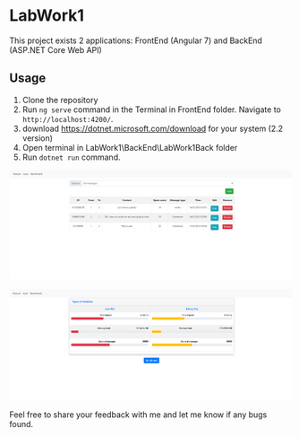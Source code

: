 # LabWork1

This project exists 2 applications: FrontEnd (Angular 7) and BackEnd (ASP.NET Core Web API)

## Usage

1. Clone the repository
2. Run `ng serve` command in the Terminal in FrontEnd folder. Navigate to `http://localhost:4200/`.
3. download https://dotnet.microsoft.com/download for your system (2.2 version)
4. Open terminal in LabWork1\BackEnd\LabWork1Back folder
5. Run `dotnet run` command.
<p align="center">
  <img src="./images/1.png">
</p>
<p align="center">
  <img src="./images/2.png">
</p>
Feel free to share your feedback with me and let me know if any bugs found.
